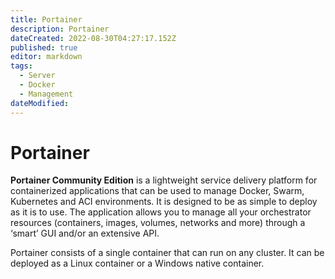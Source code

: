 ```yaml
---
title: Portainer
description: Portainer
dateCreated: 2022-08-30T04:27:17.152Z
published: true
editor: markdown
tags:
  - Server
  - Docker
  - Management
dateModified: 
---
```

# Portainer

**Portainer Community Edition** is a lightweight service delivery platform for containerized applications that can be used to manage Docker, Swarm, Kubernetes and ACI environments. It is designed to be as simple to deploy as it is to use. The application allows you to manage all your orchestrator resources (containers, images, volumes, networks and more) through a ‘smart’ GUI and/or an extensive API.

Portainer consists of a single container that can run on any cluster. It can be deployed as a Linux container or a Windows native container.